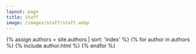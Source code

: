 ```yaml
---
layout: page
title: Staff
image: /images/staff/staff.webp
---
```


{% assign authors = site.authors | sort: 'index' %}
{% for author in authors %}
{% include author.html %}
{% endfor %}